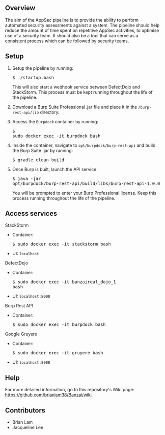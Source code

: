 ## Overview

The aim of the AppSec pipeline is to provide the ability to perform automated security assessments against a system. The pipeline should help reduce the amount of time spent on repetitive AppSec activities, to optimise use of a security team. It should also be a tool that can serve as a consistent process which can be followed by security teams.

## Setup

1. Setup the pipeline by running: <pre>$ ./startup.bash</pre>
This will also start a webhook service between DefectDojo and StackStorm. This process must be kept running throughout the life of the pipeline.

2. Download a Burp Suite Professional .jar file and place it in the `/burp-rest-api/lib` directory.

3. Access the `Burpdock` container by running: <pre>$ sudo docker exec -it burpdock bash</pre>

4. Inside the container, navigate to `opt/burpdock/burp-rest-api` and build the Burp Suite .jar by running: <pre>$ gradle clean build</pre>

5. Once Burp is built, launch the API service: <pre>$ java -jar opt/burpdock/burp-rest-api/build/libs/burp-rest-api-1.0.0.jar</pre>
You will be prompted to enter your Burp Professional license. Keep this process running throughout the life of the pipeline.

## Access services

StackStorm
* Container: <pre>$ sudo docker exec -it stackstorm bash</pre>
* UI: `localhost`

DefectDojo
* Container: <pre>$ sudo docker exec -it banzaireal_dojo_1 bash</pre>
* UI: `localhost:8000`

Burp Rest API
* Container: <pre>$ sudo docker exec -it burpdock bash</pre>

Google Gruyere
* Container: <pre>$ sudo docker exec -it gruyere bash</pre>
* UI: `localhost:8008`

## Help

For more detailed information, go to this repository's Wiki page: https://github.com/brianlam38/Banzai/wiki.

## Contributors

* Brian Lam
* Jacqueline Lee
